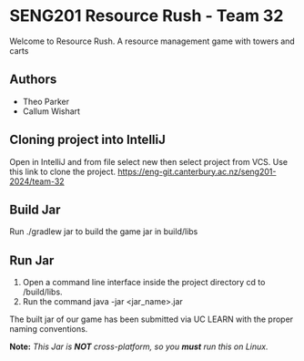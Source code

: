 # SENG201 Resource Rush - Team 32
Welcome to Resource Rush. A resource management game with towers and carts


## Authors
- Theo Parker
- Callum Wishart


## Cloning project into IntelliJ
Open in IntelliJ and from file select new then select project from VCS. Use this link to
clone the project. https://eng-git.canterbury.ac.nz/seng201-2024/team-32


## Build Jar
Run ./gradlew jar to build the game jar in build/libs

## Run Jar 
1. Open a command line interface inside the project directory cd to /build/libs.
2. Run the command java -jar <jar_name>.jar

The built jar of our game has been submitted via UC LEARN with the proper naming conventions.

**Note:** *This Jar is **NOT** cross-platform, so you **must** run this on Linux.* 
